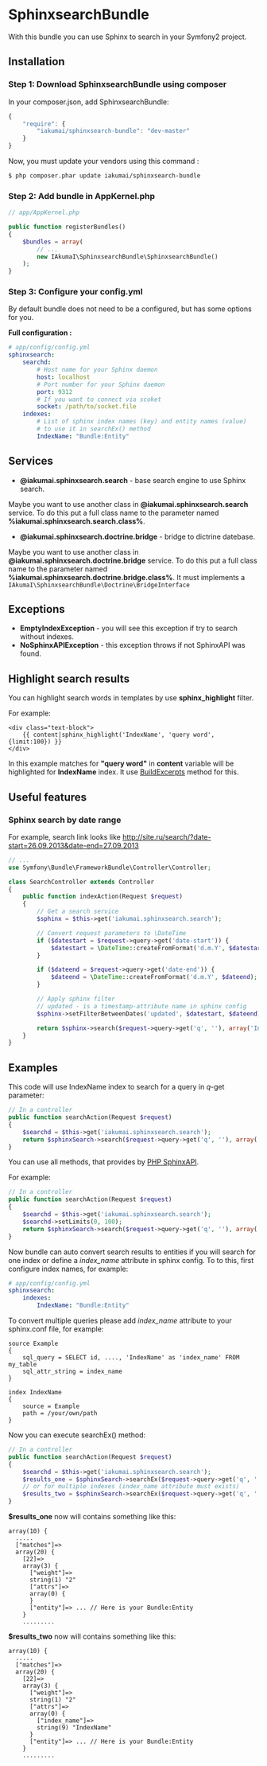 SphinxsearchBundle
==================

With this bundle you can use Sphinx to search in your Symfony2 project.

Installation
------------

### Step 1: Download SphinxsearchBundle using composer

In your composer.json, add SphinxsearchBundle:

```js
{
    "require": {
        "iakumai/sphinxsearch-bundle": "dev-master"
    }
}
```

Now, you must update your vendors using this command :

```bash
$ php composer.phar update iakumai/sphinxsearch-bundle
```

### Step 2: Add bundle in AppKernel.php
``` php
// app/AppKernel.php

public function registerBundles()
{
    $bundles = array(
        // ...
        new IAkumaI\SphinxsearchBundle\SphinxsearchBundle()
    );
}
```

### Step 3: Configure your config.yml
By default bundle does not need to be a configured, but has some options for you.

**Full configuration :**
``` yml
# app/config/config.yml
sphinxsearch:
    searchd:
        # Host name for your Sphinx daemon
        host: localhost
        # Port number for your Sphinx daemon
        port: 9312
        # If you want to connect via scoket
        socket: /path/to/socket.file
    indexes:
        # List of sphinx index names (key) and entity names (value)
        # to use it in searchEx() method
        IndexName: "Bundle:Entity"
```

Services
--------

- **@iakumai.sphinxsearch.search** - base search engine to use Sphinx search.

Maybe you want to use another class in **@iakumai.sphinxsearch.search** service. To do this put a full class name to the parameter named **%iakumai.sphinxsearch.search.class%**.

- **@iakumai.sphinxsearch.doctrine.bridge** - bridge to dictrine datebase.

Maybe you want to use another class in **@iakumai.sphinxsearch.doctrine.bridge** service. To do this put a full class name to the parameter named **%iakumai.sphinxsearch.doctrine.bridge.class%**. It must implements a `IAkumaI\SphinxsearchBundle\Doctrine\BridgeInterface`

Exceptions
----------

- **EmptyIndexException** - you will see this exception if try to search without indexes.
- **NoSphinxAPIException** - this exception throws if not SphinxAPI was found.

Highlight search results
------------------------

You can highlight search words in templates by use **sphinx_highlight** filter.

For example:
``` twig
<div class="text-block">
    {{ content|sphinx_highlight('IndexName', 'query word', {limit:100}) }}
</div>
```

In this example matches for **"query word"** in **content** variable will be highlighted for **IndexName** index. It use [BuildExcerpts](https://github.com/romainneutron/Sphinx-Search-API-PHP-Client/blob/master/sphinxapi.php#L1309) method for this.

Useful features
---------------

### Sphinx search by date range

For example, search link looks like http://site.ru/search/?date-start=26.09.2013&date-end=27.09.2013
``` php
// ...
use Symfony\Bundle\FrameworkBundle\Controller\Controller;

class SearchController extends Controller
{
    public function indexAction(Request $request)
    {
        // Get a search service
        $sphinx = $this->get('iakumai.sphinxsearch.search');

        // Convert request parameters to \DateTime
        if ($datestart = $request->query->get('date-start')) {
            $datestart = \DateTime::createFromFormat('d.m.Y', $datestart);
        }

        if ($dateend = $request->query->get('date-end')) {
            $dateend = \DateTime::createFromFormat('d.m.Y', $dateend);
        }

        // Apply sphinx filter
        // updated - is a timestamp-attribute name in sphinx config
        $sphinx->setFilterBetweenDates('updated', $datestart, $dateend);

        return $sphinx->search($request->query->get('q', ''), array('IndexName'));
    }
}
```

Examples
--------

This code will use IndexName index to search for a query in *q*-get parameter:
``` php
// In a controller
public function searchAction(Request $request)
{
    $searchd = $this->get('iakumai.sphinxsearch.search');
    return $sphinxSearch->search($request->query->get('q', ''), array('IndexName'));
}
```

You can use all methods, that provides by [PHP SphinxAPI](https://github.com/romainneutron/Sphinx-Search-API-PHP-Client).

For example:
```php
// In a controller
public function searchAction(Request $request)
{
    $searchd = $this->get('iakumai.sphinxsearch.search');
    $searchd->setLimits(0, 100);
    return $sphinxSearch->search($request->query->get('q', ''), array('IndexName'));
}
```

Now bundle can auto convert search results to entities if you will search for one index or define a *index_name* attribute in sphinx config.
To to this, first configure index names, for example:
``` yml
# app/config/config.yml
sphinxsearch:
    indexes:
        IndexName: "Bundle:Entity"
```

To convert multiple queries please add *index_name* attribute to your sphinx.conf file, for example:
```
source Example
{
    sql_query = SELECT id, ...., 'IndexName' as 'index_name' FROM my_table
    sql_attr_string = index_name
}

index IndexName
{
    source = Example
    path = /your/own/path
}
```

Now you can execute searchEx() method:
``` php
// In a controller
public function searchAction(Request $request)
{
    $searchd = $this->get('iakumai.sphinxsearch.search');
    $results_one = $sphinxSearch->searchEx($request->query->get('q', ''), 'IndexName');
    // or for multiple indexes (index_name attribute must exists)
    $results_two = $sphinxSearch->searchEx($request->query->get('q', ''), array('IndexName', 'SeconIndexName'));
}
```

**$results_one** now will contains something like this:
```
array(10) {
  .....
  ["matches"]=>
  array(20) {
    [22]=>
    array(3) {
      ["weight"]=>
      string(1) "2"
      ["attrs"]=>
      array(0) {
      }
      ["entity"]=> ... // Here is your Bundle:Entity
    }
    .........
```

**$results_two** now will contains something like this:
```
array(10) {
  .....
  ["matches"]=>
  array(20) {
    [22]=>
    array(3) {
      ["weight"]=>
      string(1) "2"
      ["attrs"]=>
      array(0) {
        ["index_name"]=>
        string(9) "IndexName"
      }
      ["entity"]=> ... // Here is your Bundle:Entity
    }
    .........
```
